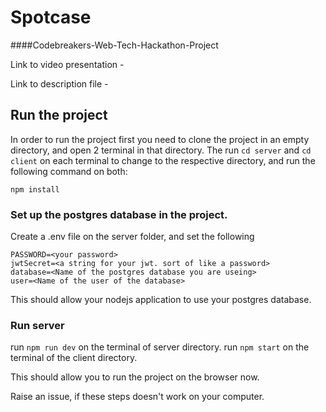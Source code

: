 # Spotcase

####Codebreakers-Web-Tech-Hackathon-Project

Link to video presentation - 

Link to description file - 

## Run the project 

In order to run the project first you need to clone the project in an empty directory, and open 2 terminal in that directory.
The run `cd server` and `cd client` on each terminal to change to the respective directory, and run the following command on both: 

```
npm install
```
### Set up the postgres database in the project.

Create a .env file on the server folder, and set the following

```
PASSWORD=<your password>
jwtSecret=<a string for your jwt. sort of like a password>
database=<Name of the postgres database you are useing>
user=<Name of the user of the database>
```

This should allow your nodejs application to use your postgres database.

### Run server

run `npm run dev` on the terminal of server directory.
run `npm start` on the terminal of the client directory.

This should allow you to run the project on the browser now.

Raise an issue, if these steps doesn't work on your computer.
